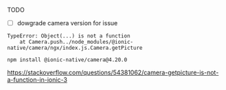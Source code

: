 TODO
- [ ] dowgrade camera version for issue 

```
TypeError: Object(...) is not a function
    at Camera.push../node_modules/@ionic-native/camera/ngx/index.js.Camera.getPicture
```

```
npm install @ionic-native/camera@4.20.0 
```
https://stackoverflow.com/questions/54381062/camera-getpicture-is-not-a-function-in-ionic-3
